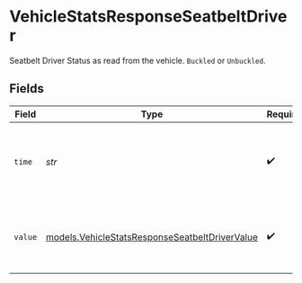 # VehicleStatsResponseSeatbeltDriver

Seatbelt Driver Status as read from the vehicle. `Buckled` or `Unbuckled`.


## Fields

| Field                                                                                                  | Type                                                                                                   | Required                                                                                               | Description                                                                                            | Example                                                                                                |
| ------------------------------------------------------------------------------------------------------ | ------------------------------------------------------------------------------------------------------ | ------------------------------------------------------------------------------------------------------ | ------------------------------------------------------------------------------------------------------ | ------------------------------------------------------------------------------------------------------ |
| `time`                                                                                                 | *str*                                                                                                  | :heavy_check_mark:                                                                                     | UTC timestamp in RFC 3339 format. Example: `2020-01-27T07:06:25Z`.                                     | 2020-01-27T07:06:25Z                                                                                   |
| `value`                                                                                                | [models.VehicleStatsResponseSeatbeltDriverValue](../models/vehiclestatsresponseseatbeltdrivervalue.md) | :heavy_check_mark:                                                                                     | Seatbelt Driver Status as read from the vehicle. `Buckled` or `Unbuckled`.                             | Buckled                                                                                                |